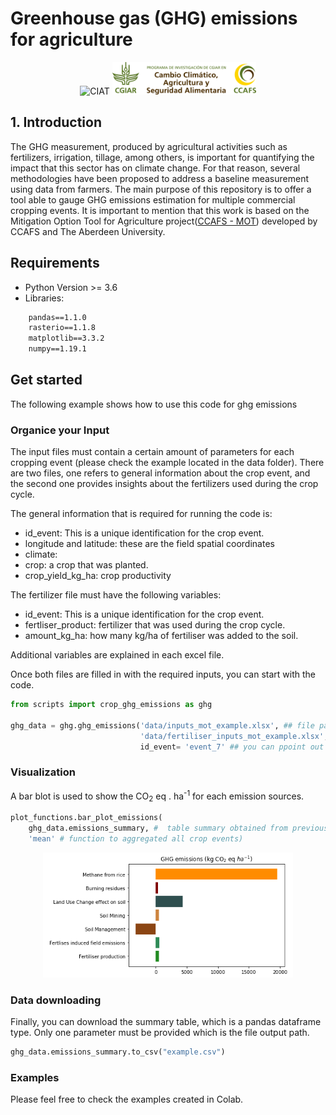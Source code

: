 # Greenhouse gas (GHG) emissions for agriculture
<p align="center">
<img src="https://ciat.cgiar.org/wp-content/uploads/Alliance_logo.png" alt="CIAT" id="logo" data-height-percentage="90" data-actual-width="140" data-actual-height="55">
<img src="images/CCAFS.png" alt="CCAFS" id="logo2" data-height-percentage="90" width="230" height="52">
</p>


## 1. Introduction

The GHG measurement, produced by agricultural activities such as fertilizers, irrigation, tillage, among others, is important for quantifying the impact that this sector has on climate change. For that reason, several methodologies have been proposed to address a baseline measurement using data from farmers. The main purpose of this repository is to offer a tool able to gauge GHG emissions estimation for multiple commercial cropping events. It is important to mention that this work is based on the Mitigation Option Tool for Agriculture project([CCAFS - MOT](https://ccafs.cgiar.org/research/projects/mitigation-options-tool-agriculture-ccafs-mot)) developed by CCAFS and The Aberdeen University.


## Requirements

* Python Version >= 3.6
* Libraries:
```txt
    pandas==1.1.0
    rasterio==1.1.8
    matplotlib==3.3.2
    numpy==1.19.1
```
## Get started

The following example shows how to use this code for ghg emissions 

###  Organice your Input

The input files must contain a certain amount of parameters for each cropping event (please check the example located in the data folder).
There are two files, one refers to general information about the crop event, and the second one provides insights about the fertilizers used during the crop cycle.

The general information that is required for running the code is:

* id_event: This is a unique identification for the crop event.
* longitude and latitude: these are the field spatial coordinates 
* climate: 
* crop: a crop that was planted.
* crop_yield_kg_ha: crop productivity

The fertilizer file must have the following variables:

* id_event: This is a unique identification for the crop event.
* fertliser_product: fertilizer that was used during the crop cycle.
* amount_kg_ha: how many kg/ha of fertiliser was added to the soil.

Additional variables are explained in each excel file.

Once both files are filled in with the required inputs, you can start with the code.

```python
from scripts import crop_ghg_emissions as ghg

ghg_data = ghg.ghg_emissions('data/inputs_mot_example.xlsx', ## file path to the general information 
                             'data/fertiliser_inputs_mot_example.xlsx', ## file path to the fertilizers information   
                             id_event= 'event_7' ## you can ppoint out an specif crop event, or for run through the all events don't put this paremeter)
```
### Visualization

A bar blot is used to show the CO<sub>2</sub> eq . ha<sup>-1</sup> for each emission sources. 

```python
plot_functions.bar_plot_emissions(
    ghg_data.emissions_summary, #  table summary obtained from previous step
    'mean' # function to aggregated all crop events)

```
<p align="center">
<img src="images/output1.png" alt="barplot" id="logo" width="400" height="200">
</p>

### Data downloading

Finally, you can download the summary table, which is a pandas dataframe type. Only one parameter must be provided which is the file output path.

```python
ghg_data.emissions_summary.to_csv("example.csv")
```

### Examples

Please feel free to check the examples created in Colab.

